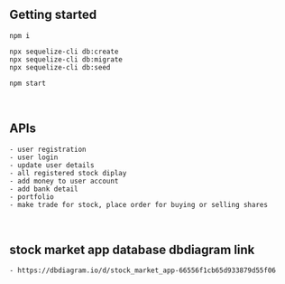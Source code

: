 ## Getting started

```
npm i

npx sequelize-cli db:create
npx sequelize-cli db:migrate
npx sequelize-cli db:seed

npm start

```
</br>

## APIs

    - user registration 
    - user login 
    - update user details
    - all registered stock diplay
    - add money to user account
    - add bank detail
    - portfolio
    - make trade for stock, place order for buying or selling shares

</br>

## stock market app database dbdiagram link 
    - https://dbdiagram.io/d/stock_market_app-66556f1cb65d933879d55f06